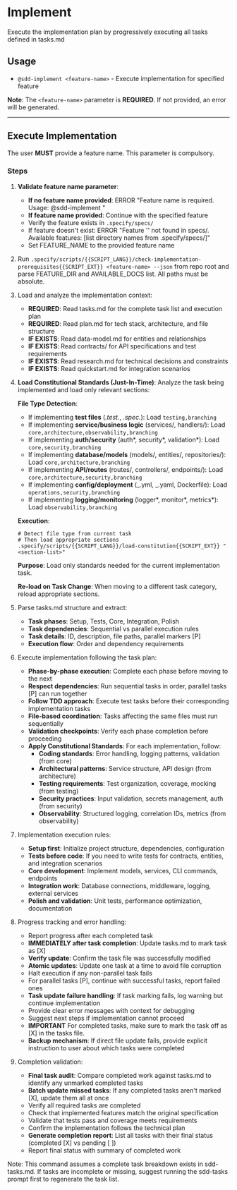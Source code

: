<!--
Copyright (c) Github Speckit
MIT License
-->

# Implement

Execute the implementation plan by progressively executing all tasks defined in tasks.md

## Usage

- `@sdd-implement <feature-name>` - Execute implementation for specified feature

**Note**: The `<feature-name>` parameter is **REQUIRED**. If not provided, an error will be generated.

---

## Execute Implementation

The user **MUST** provide a feature name. This parameter is compulsory.

### Steps

1. **Validate feature name parameter**:

   - **If no feature name provided**: ERROR "Feature name is required. Usage: @sdd-implement <feature-name>"
   - **If feature name provided**: Continue with the specified feature
   - Verify the feature exists in `.specify/specs/`
   - If feature doesn't exist: ERROR "Feature '<feature-name>' not found in specs/. Available features: [list directory names from .specify/specs/]"
   - Set FEATURE_NAME to the provided feature name

2. Run `.specify/scripts/{{SCRIPT_LANG}}/check-implementation-prerequisites{{SCRIPT_EXT}} <feature-name> --json` from repo root and parse FEATURE_DIR and AVAILABLE_DOCS list. All paths must be absolute.

3. Load and analyze the implementation context:

   - **REQUIRED**: Read tasks.md for the complete task list and execution plan
   - **REQUIRED**: Read plan.md for tech stack, architecture, and file structure
   - **IF EXISTS**: Read data-model.md for entities and relationships
   - **IF EXISTS**: Read contracts/ for API specifications and test requirements
   - **IF EXISTS**: Read research.md for technical decisions and constraints
   - **IF EXISTS**: Read quickstart.md for integration scenarios

4. **Load Constitutional Standards (Just-In-Time)**: Analyze the task being implemented and load only relevant sections:

   **File Type Detection**:

   - If implementing **test files** (_.test._, _.spec._): Load `testing,branching`
   - If implementing **service/business logic** (services/, handlers/): Load `core,architecture,observability,branching`
   - If implementing **auth/security** (auth*, security*, validation\*): Load `core,security,branching`
   - If implementing **database/models** (models/, entities/, repositories/): Load `core,architecture,branching`
   - If implementing **API/routes** (routes/, controllers/, endpoints/): Load `core,architecture,security,branching`
   - If implementing **config/deployment** (_.yml, _.yaml, Dockerfile): Load `operations,security,branching`
   - If implementing **logging/monitoring** (logger*, monitor*, metrics\*): Load `observability,branching`

   **Execution**:

   ```{{SCRIPT_LANG}}
   # Detect file type from current task
   # Then load appropriate sections
   .specify/scripts/{{SCRIPT_LANG}}/load-constitution{{SCRIPT_EXT}} "<section-list>"
   ```

   **Purpose**: Load only standards needed for the current implementation task.

   **Re-load on Task Change**: When moving to a different task category, reload appropriate sections.

5. Parse tasks.md structure and extract:

   - **Task phases**: Setup, Tests, Core, Integration, Polish
   - **Task dependencies**: Sequential vs parallel execution rules
   - **Task details**: ID, description, file paths, parallel markers [P]
   - **Execution flow**: Order and dependency requirements

6. Execute implementation following the task plan:

   - **Phase-by-phase execution**: Complete each phase before moving to the next
   - **Respect dependencies**: Run sequential tasks in order, parallel tasks [P] can run together
   - **Follow TDD approach**: Execute test tasks before their corresponding implementation tasks
   - **File-based coordination**: Tasks affecting the same files must run sequentially
   - **Validation checkpoints**: Verify each phase completion before proceeding
   - **Apply Constitutional Standards**: For each implementation, follow:
     - **Coding standards**: Error handling, logging patterns, validation (from core)
     - **Architectural patterns**: Service structure, API design (from architecture)
     - **Testing requirements**: Test organization, coverage, mocking (from testing)
     - **Security practices**: Input validation, secrets management, auth (from security)
     - **Observability**: Structured logging, correlation IDs, metrics (from observability)

7. Implementation execution rules:

   - **Setup first**: Initialize project structure, dependencies, configuration
   - **Tests before code**: If you need to write tests for contracts, entities, and integration scenarios
   - **Core development**: Implement models, services, CLI commands, endpoints
   - **Integration work**: Database connections, middleware, logging, external services
   - **Polish and validation**: Unit tests, performance optimization, documentation

8. Progress tracking and error handling:

   - Report progress after each completed task
   - **IMMEDIATELY after task completion**: Update tasks.md to mark task as [X]
   - **Verify update**: Confirm the task file was successfully modified
   - **Atomic updates**: Update one task at a time to avoid file corruption
   - Halt execution if any non-parallel task fails
   - For parallel tasks [P], continue with successful tasks, report failed ones
   - **Task update failure handling**: If task marking fails, log warning but continue implementation
   - Provide clear error messages with context for debugging
   - Suggest next steps if implementation cannot proceed
   - **IMPORTANT** For completed tasks, make sure to mark the task off as [X] in the tasks file.
   - **Backup mechanism**: If direct file update fails, provide explicit instruction to user about which tasks were completed

9. Completion validation:
   - **Final task audit**: Compare completed work against tasks.md to identify any unmarked completed tasks
   - **Batch update missed tasks**: If any completed tasks aren't marked [X], update them all at once
   - Verify all required tasks are completed
   - Check that implemented features match the original specification
   - Validate that tests pass and coverage meets requirements
   - Confirm the implementation follows the technical plan
   - **Generate completion report**: List all tasks with their final status (completed [X] vs pending [ ])
   - Report final status with summary of completed work

Note: This command assumes a complete task breakdown exists in sdd-tasks.md. If tasks are incomplete or missing, suggest running the sdd-tasks prompt first to regenerate the task list.

